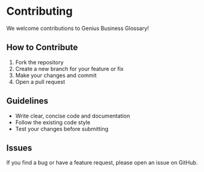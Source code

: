 # Contributing

We welcome contributions to Genius Business Glossary!

## How to Contribute
1. Fork the repository
2. Create a new branch for your feature or fix
3. Make your changes and commit
4. Open a pull request

## Guidelines
- Write clear, concise code and documentation
- Follow the existing code style
- Test your changes before submitting

## Issues
If you find a bug or have a feature request, please open an issue on GitHub.
